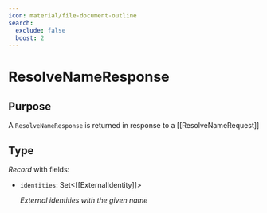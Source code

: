 ```yaml
---
icon: material/file-document-outline
search:
  exclude: false
  boost: 2
---
```


# ResolveNameResponse

## Purpose

<!-- --8<-- [start:purpose] -->
A `ResolveNameResponse` is returned in response to a [[ResolveNameRequest]]
<!-- --8<-- [end:purpose] -->

## Type

<!-- --8<-- [start:type] -->
<div class="type" markdown>

*Record* with fields:

- `identities`: Set<[[ExternalIdentity]]>

  *External identities with the given name*
</div>
<!-- --8<-- [end:type] -->
